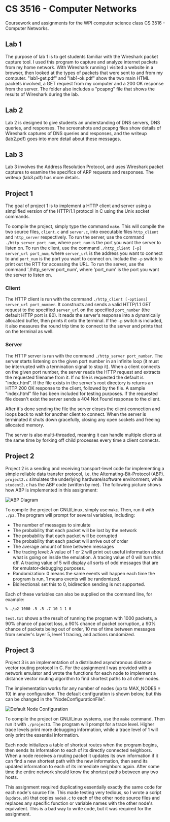 CS 3516 - Computer Networks
===========================

Coursework and assignments for the WPI computer science class CS 3516 - Computer
Networks.

## Lab 1

The purpose of lab 1 is to get students familiar with the Wireshark packet
capture tool. I used this program to capture and analyze internet packets from
my home network. With Wireshark running I visited a website in a browser, then
looked at the types of packets that were sent to and from my computer.
"lab1-get.pdf" and "lab1-ok.pdf" show the two main HTML packets involved, a GET
request from my computer and a 200 OK response from the server. The folder also
includes a "pcapng" file that shows the results of Wireshark during the lab.

## Lab 2

Lab 2 is designed to give students an understanding of DNS servers, DNS queries,
and responses. The screenshots and pcapng files show details of Wireshark
captures of DNS queries and responses, and the writeup (lab2.pdf) goes into more
detail about these messages.

## Lab 3

Lab 3 involves the Address Resolution Protocol, and uses Wireshark packet
captures to examine the specifics of ARP requests and responses. The writeup
(lab3.pdf) has more details.

## Project 1

The goal of project 1 is to implement a HTTP client and server using a
simplified version of the HTTP/1.1 protocol in C using the Unix socket commands.

To compile the project, simply type the command `make`. This will compile the
two source files, `client.c` and `server.c`, into executable files `http_client`
and `http_server` respectively. To run the server, use the command
`./http_server port_num`, where `port_num` is the port you want the server to
listen on. To run the client, use the command `./http_client [-p] server_url
port_num`, where `server_url` is the address you want to connect to and
`port_num` is the port you want to connect on.  Include the `-p` switch to print
out the RTT for accessing the URL. To run the server, use the command
'./http_server port_num', where 'port_num' is the port you want the server to
listen on.

### Client

The HTTP client is run with the command `./http_client [-options] server_url
port_number`. It constructs and sends a valid HTTP/1.1 GET request to the
specified `server_url` on the specified `port_number` (the default HTTP port is
80). It reads the server's response into a dynamically allocated buffer, then
prints it onto the terminal. If the `-p` switch is included, it also measures
the round trip time to connect to the server and prints that on the terminal as
well.

### Server

The HTTP server is run with the command `./http_server port_number`. The server
starts listening on the given port number in an infinite loop (it must be
interrupted with a termination signal to stop it). When a client connects on the
given port number, the server reads the HTTP request and extracts the requested
filename from it. If no file is requested the default is "index.html".  If the
file exists in the server's root directory is returns an HTTP 200 OK response to
the client, followed by the file. A sample "index.html" file has been included
for testing purposes. If the requested file doesn't exist the server sends a 404
Not Found response to the client.

After it's done sending the file the server closes the client connection and
loops back to wait for another client to connect. When the server is terminated
it shuts down gracefully, closing any open sockets and freeing allocated memory.

The server is also multi-threaded, meaning it can handle multiple clients at the
same time by forking off child processes every time a client connects.

## Project 2

Project 2 is a sending and receiving transport-level code for implementing a
simple reliable data transfer protocol, i.e. the Alternating-Bit-Protocol (ABP).
`project2.c` simulates the underlying hardware/software environment, while
`student2.c` has the ABP code (written by me). The following picture shows how
ABP is implemented in this assignment:

![ABP
Diagram](https://raw.githubusercontent.com/jojonium/CS3516-Computer-Networks/master/Project_2_A18/ABP-diagram.png)

To compile the project on GNU/Linux, simply use `make`. Then, run it with
`./p2`. The program will prompt for several variables, including:

* The number of messages to simulate
* The probability that each packet will be lost by the network
* The probability that each packet will be corrupted
* The probability that each packet will arrive out of order
* The average amount of time between messages
* The tracing level: A value of 1 or 2 will print out useful information about
  what is going on inside the emulation. A tracing value of 0 will turn this
off. A tracing value of 5 will display all sorts of odd messages that are for
emulator-debugging purposes.
* Randomization: 0 means the same events will happen each time the program is
  run, 1 means events will be randomized.
* Bidirectional: set this to 0, bidirection sending is not supported.

Each of these variables can also be supplied on the command line, for example:

`% ./p2 1000 .5 .5 .7 10 1 1 0`

`test.txt` shows a the result of running the program with 1000 packets, a 90%
chance of packet loss, a 90% chance of packet corruption, a 90% chance of
packets being out of order, 10 ms of time between messages from sender's layer
5, level 1 tracing, and actions randomized.

## Project 3

Project 3 is an implementation of a distributed asynchronous distance vector
routing protocol in C. For the assignment I was provided with a network emulator
and wrote the functions for each node to implement a distance vector routing
algorithm to find shortest paths to all other nodes.

The implementation works for any number of nodes (up to MAX_NODES = 10) in any
configuration. The default configuration is shown below, but this can be changed
in the "NodeConfigurationFile".

![Default Node
Configuration](https://raw.githubusercontent.com/jojonium/CS3516-Computer-Networks/master/Project_3_A18/default_node_configuration.png)

To compile the project on GNU/Linux systems, use the `make` command. Then run it
with `./project3`. The program will prompt for a trace level. Higher trace
levels print more debugging information, while a trace level of 1 will only
print the essential information.

Each node initializes a table of shortest routes when the program begins, then
sends its information to each of its directly connected neighbors. When a node
receives a routing packet it updates its own information if it can find a new
shortest path with the new information, then send its updated information to
each of its immediate neighbors again. After some time the entire network should
know the shortest paths between any two hosts.

This assignment required duplicating essentially exactly the same code for each
node's source file. This made testing very tedious, so I wrote a script
(`update.sh`) that copies `node0.c` to each of the other node source files and
replaces any specific function or variable names with the other node's
equivalent. This is a bad way to write code, but it was required for the
assignment.

